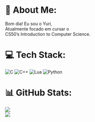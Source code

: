 # 💫 About Me:
Bom dia! Eu sou o Yuri,<br>Atualmente focado em cursar o<br>CS50’s Introduction to Computer Science.<br>

# 💻 Tech Stack:
![C](https://img.shields.io/badge/c-%2300599C.svg?style=for-the-badge&logo=c&logoColor=white) ![C++](https://img.shields.io/badge/c++-%2300599C.svg?style=for-the-badge&logo=c%2B%2B&logoColor=white) ![Lua](https://img.shields.io/badge/lua-%232C2D72.svg?style=for-the-badge&logo=lua&logoColor=white) ![Python](https://img.shields.io/badge/python-3670A0?style=for-the-badge&logo=python&logoColor=ffdd54)
# 📊 GitHub Stats:
![](https://github-readme-stats.vercel.app/api?username=yurimendes7&theme=dark&hide_border=false&include_all_commits=false&count_private=true)<br/> ![](https://github-readme-stats.vercel.app/api/top-langs/?username=yurimendes7&theme=dark&hide_border=false&include_all_commits=false&count_private=true&layout=compact)
[](https://github-readme-streak-stats.herokuapp.com/?user=yurimendes7&theme=dark&hide_border=false)<br/>

